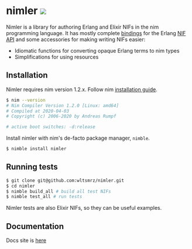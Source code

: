 # nimler ![](https://github.com/wltsmrz/nimler/workflows/CI/badge.svg?branch=develop)

Nimler is a library for authoring Erlang and Elixir NIFs in the nim programming language. It has mostly complete [bindings](https://github.com/wltsmrz/nimler/blob/develop/nimler/bindings/erl_nif.nim) for the Erlang [NIF API](http://erlang.org/doc/man/erl_nif.html) and some accessories for making writing NIFs easier:

* Idiomatic functions for converting opaque Erlang terms to nim types
* Simplifications for using resources

## Installation

Nimler requires nim version 1.2.x.  Follow nim [<ins>installation guide</ins>](https://nim-lang.org/install.html).

```bash
$ nim --version
# Nim Compiler Version 1.2.0 [Linux: amd64]
# Compiled at 2020-04-03
# Copyright (c) 2006-2020 by Andreas Rumpf

# active boot switches: -d:release
```

Install nimler with nim's de-facto package manager, `nimble`.

```bash
$ nimble install nimler
```

## Running tests

```bash
$ git clone git@github.com:wltsmrz/nimler.git
$ cd nimler
$ nimble build_all # build all test NIFs
$ nimble test_all # run tests
```

Nimler tests are also Elixir NIFs, so they can be useful examples.

## Documentation

Docs site is [here](https://wltsmrz.github.io/nimler/)
